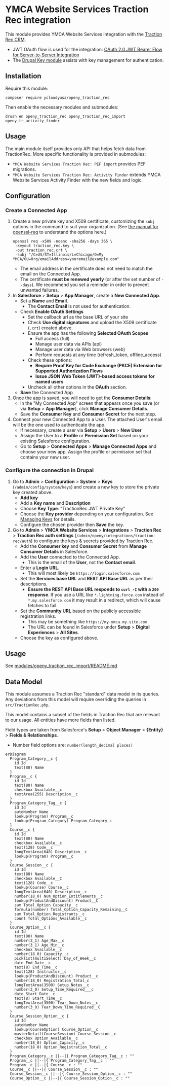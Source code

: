 # YMCA Website Services Traction Rec integration

This module provides YMCA Website Services integration with the [Traction Rec CRM](https://www.tractionrec.com).

- JWT OAuth flow is used for the integration: [OAuth 2.0 JWT Bearer Flow for Server-to-Server Integration](https://help.salesforce.com/articleView?id=remoteaccess_oauth_jwt_flow.htm&type=5)
- The [Drupal Key module](https://www.drupal.org/project/key) assists with key management for authentication.

## Installation

Require this module:
```shell
composer require ycloudyusa/openy_traction_rec
```

Then enable the necessary modules and submodules:
```shell
drush en openy_traction_rec openy_traction_rec_import openy_tr_activity_finder
```

## Usage

The main module itself provides only API that helps fetch data from TractionRec. More specific functionality is provided in submodules:

* `YMCA Website Services Traction Rec: PEF import` provides PEF migrations.
* `YMCA Website Services Traction Rec: Activity Finder` extends YMCA Website Services Activity Finder with the new fields and logic.

## Configuration

### Create a Connected App

1. Create a new private key and X509 certificate, customizing the `subj` options in the command to suit your organization. (See [the manual for openssl-req](https://www.openssl.org/docs/manmaster/man1/openssl-req.html) to understand the options here.)
    ```shell
    openssl req -x509 -noenc -sha256 -days 365 \
     -keyout traction_rec.key \
     -out traction_rec.crt \
     -subj "/C=US/ST=Illinois/L=Chicago/O=My YMCA/OU=Org/emailAddress=youremail@example.com"
    ```
   - The email address in the certificate does not need to match the email on the Connected App.
   - The certificate **must be renewed yearly** (or after the set number of `--days`). We recommend you set a reminder in order to prevent unwanted failures.
2. In **Salesforce** > **Setup** > **App Manager**, create a **New Connected App**.
   - Set a **Name** and **Email**.
     - The **Contact Email** is not used for authentication.
   - Check **Enable OAuth Settings**
     - Set the callback url as the base URL of your site
     - Check **Use digital signatures** and upload the X509 certificate (`.crt`) created above.
     - Ensure the app has the following **Selected OAuth Scopes**
       - Full access (full)
       - Manage user data via APIs (api)
       - Manage user data via Web browsers (web)
       - Perform requests at any time (refresh_token, offline_access)
     - Check these options:
       - **Require Proof Key for Code Exchange (PKCE) Extension for Supported Authorization Flows**
       - **Issue JSON Web Token (JWT)-based access tokens for named users**
     - Uncheck all other options in the **OAuth** section.
   - **Save** the Connected App
3. Once the app is saved, you will need to get the **Consumer Details**:
   - In the "My Connected App" screen that appears once you save (or via **Setup** > **App Manager**), click **Manage Consumer Details**.
   - Save the **Consumer Key** and **Consumer Secret** for the next step.
4. Connect your new Connected App to a User. The attached User's email will be the one used to authenticate the app.
   - If necessary, create a user via **Setup** > **Users** > **New User**
   - Assign the User to a **Profile** or **Permission Set** based on your existing Salesforce configuration.
   - Go to **Setup** > **Connected Apps** > **Manage Connected Apps** and choose your new app. Assign the profile or permission set that contains your new user.

### Configure the connection in Drupal

1. Go to **Admin** > **Configuration** > **System** > **Keys** (`/admin/config/system/keys`) and create a new key to store the private key created above.
   - **Add key**
   - Add a **Key name** and **Description**
   - Choose **Key Type**: "TractionRec JWT Private Key"
   - Choose the **Key provider** depending on your configuration. See [Managing Keys](https://www.drupal.org/project/key#:~:text=the%20encrypt%20module-,Managing%20keys,-Key%20provides%20an) for details.
   - Configure the chosen provider then **Save** the key.
2. Go to **Admin** > **YMCA Website Services** > **Integrations** > **Traction Rec** > **Traction Rec auth settings** (`/admin/openy/integrations/traction-rec/auth`) to configure the keys & secrets provided by Traction Rec.
   - Add the **Consumer key** and **Consumer Secret** from **Manage Consumer Details** in Salesforce.
   - Add the **User** connected to the Connected App.
     - This is the email of the **User**, not the **Contact email**.
   - Enter a **Login URL**.
     - This will most likely be `https://login.salesforce.com`
   - Set the **Services base URL** and **REST API Base URL** as per their descriptions.
     - **Ensure the REST API Base URL responds to `curl -I` with a `200` response**. If you use a URL like `*.lightning.force.com` instead of `*.my.salesforce.com` it may result in a redirect, which will cause fetches to fail.
   - Set the **Community URL** based on the publicly accessible registration links.
     - This may be something like `https://my-ymca.my.site.com`
     - The URL can be found in Salesforce under **Setup** > **Digital Experiences** > **All Sites**.
   - Choose the key as configured above.

## Usage

See [modules/openy_traction_rec_import/README.md](modules/openy_traction_rec_import/README.md)

## Data Model

This module assumes a Traction Rec "standard" data model in its queries. Any deviations from this model will require overriding the queries in `src/TractionRec.php`.

This model contains a subset of the fields in Traction Rec that are relevant to our usage. All entities have more fields than listed.

Field types are taken from Salesforce's **Setup** > **Object Manager** > **{Entity}** > **Fields & Relationships**.

- Number field options are: `number(length_decimal places)`

```mermaid
erDiagram
  Program_Category__c {
    id Id
    text(80) Name
  }
  Program__c {
    id Id
    text(80) Name
    checkbox Available__c
    textArea(255) Description__c
  }
  Program_Category_Tag__c {
    id Id
    autoNumber Name
    lookup(Program) Program__c
    lookup(Program_Category) Program_Category_c
  }
  Course__c {
    id Id
    text(80) Name
    checkbox Available__c
    text(128) Code__c
    longTextArea(640) Description__c
    lookup(Program) Program__c
  }
  Course_Session__c {
    id Id
    text(80) Name
    checkbox Available__C
    text(128) Code__c
    lookup(Course) Course__c
    longTextArea(640) Description__c
    number(18_0) Num_Option_Entitlements__c
    lookup(ProductAndDiscount) Product__C
    sum Total_Option_Capacity__c
    formula(number) Total_Option_Capacity_Remaining__C
    sum Total_Option_Registrants__c
    count Total_Options_Available__c
  }
  Course_Option__c {
    id Id
    text(80) Name
    number(3_1) Age_Max__c
    number(3_1) Age_Min__c
    checkbox Available__c
    number(18_0) Capacity__c
    picklist(multiSelect) Day_of_Week__c
    date End_Date__c
    text(8) End_Time__c
    text(128) Instructor__c
    lookup(ProductAndDiscount) Product__c
    number(18_0) Registration_Total_c
    longTextArea(3500) Setup_Notes__c
    number(3_0) Setup_Time_Required___c
    date Start_Date__c
    text(8) Start_Time__c
    longTextArea(3500) Tear_Down_Notes__c
    number(3_0) Tear_Down_Time_Required__C
  }
  Course_Session_Option__c {
    id Id
    autoNumber Name
    lookup(CourseOption) Course_Option__c
    masterDetail(CourseSession) Course_Session__c
    checkbox Option_Available__c
    number(18_0) Option_Capacity__c
    number(18_0) Option_Registration_Total__c
  }
  Program_Category__c ||--|{ Program_Category_Tag__c : ""
  Program__c ||--|{ Program_Category_Tag__c : ""
  Program__c ||--|{ Course__c : ""
  Course__c ||--|{ Course_Session__c : ""
  Course_Session__c ||--|{ Course_Session_Option__c : ""
  Course_Option__c ||--|{ Course_Session_Option__c : ""
```

